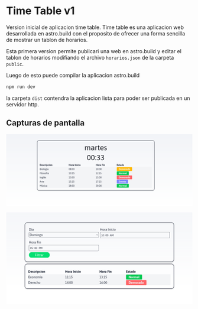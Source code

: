 
# Time Table v1

Version inicial de aplicacion time table. Time table es una aplicacion web desarrollada en astro.build con el proposito de ofrecer una forma sencilla de mostrar un tablon de horarios.

Esta primera version permite publicari una web en astro.build y editar el tablon de horarios modifiando el archivo `horarios.json` de la carpeta `public`. 

Luego de esto puede compilar la aplicacion astro.build

```bash
npm run dev
```

la carpeta `dist` contendra la aplicacion lista para poder ser publicada en un servidor http.

## Capturas de pantalla

![alt text](horarios_hoy.png)

![alt text](por_filtros.png)